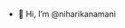 - 👋 Hi, I’m @niharikanamani
<!---
niharikanamani/niharikanamani is a ✨ special ✨ repository because its `README.md` (this file) appears on your GitHub profile.
You can click the Preview link to take a look at your changes.
--->
